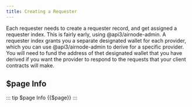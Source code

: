 ```yaml
---
title: Creating a Requester
---
```


Each requester needs to create a requester record, and get assigned a requester index. This is fairly early, using @api3/airnode-admin. A requester index grants you a separate designated wallet for each provider, which you can use @api3/airnode-admin to derive for a specific provider. You will need to fund the address of thet designated wallet that you have derived if you want the provider to respond to the requests that your client contracts will make.

## $page Info

::: tip $page Info
{{$page}}
:::